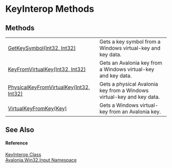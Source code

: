 # KeyInterop Methods




## Methods
<table>
<tr>
<td><a href="M_Avalonia_Win32_Input_KeyInterop_GetKeySymbol">GetKeySymbol(Int32, Int32)</a></td>
<td>Gets a key symbol from a Windows virtual-key and key data.</td>
</tr>
<tr>
<td><a href="M_Avalonia_Win32_Input_KeyInterop_KeyFromVirtualKey">KeyFromVirtualKey(Int32, Int32)</a></td>
<td>Gets an Avalonia key from a Windows virtual-key and key data.</td>
</tr>
<tr>
<td><a href="M_Avalonia_Win32_Input_KeyInterop_PhysicalKeyFromVirtualKey">PhysicalKeyFromVirtualKey(Int32, Int32)</a></td>
<td>Gets a physical Avalonia key from a Windows virtual-key and key data.</td>
</tr>
<tr>
<td><a href="M_Avalonia_Win32_Input_KeyInterop_VirtualKeyFromKey">VirtualKeyFromKey(Key)</a></td>
<td>Gets a Windows virtual-key from an Avalonia key.</td>
</tr>
</table>

## See Also


#### Reference
<a href="T_Avalonia_Win32_Input_KeyInterop">KeyInterop Class</a>  
<a href="N_Avalonia_Win32_Input">Avalonia.Win32.Input Namespace</a>  

